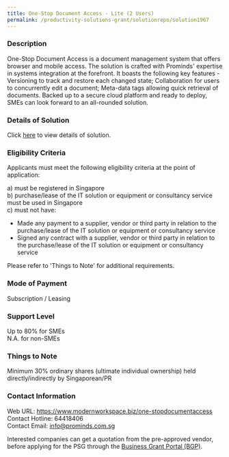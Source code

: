 ```yaml
---
title: One-Stop Document Access - Lite (2 Users)
permalink: /productivity-solutions-grant/solutionrepo/solution1967
---
```


### Description

One-Stop Document Access is a document management system that offers browser and mobile access. The solution is crafted with Prominds' expertise in systems integration at the forefront. It boasts the following key features - Versioning to track and restore each changed state; Collaboration for users to concurrently edit a document; Meta-data tags allowing quick retrieval of documents. Backed up to a secure cloud platform and ready to deploy, SMEs can look forward to an all-rounded solution.

### Details of Solution

Click <a href='https://www.gobusiness.gov.sg/images/psg/20200713_Desensitised_Annex_3_Part_1.pdf' target='_blank' rel='noopener'>here</a> to view details of solution.

### Eligibility Criteria

Applicants must meet the following eligibility criteria at the point of application:

a) must be registered in Singapore <br>
b) purchase/lease of the IT solution or equipment or consultancy service must be used in Singapore <br>
c) must not have:
- Made any payment to a supplier, vendor or third party in relation to the purchase/lease of the IT solution or equipment or consultancy service
- Signed any contract with a supplier, vendor or third party in relation to the purchase/lease of the IT solution or equipment or consultancy service

Please refer to 'Things to Note' for additional requirements.

### Mode of Payment
Subscription / Leasing

### Support Level
Up to 80% for SMEs <br>
N.A. for non-SMEs

### Things to Note
Minimum 30% ordinary shares (ultimate individual ownership) held directly/indirectly by Singaporean/PR

### Contact Information
Web URL: https://www.modernworkspace.biz/one-stopdocumentaccess<br>Contact Hotline: 64418406 <br>Contact Email: info@prominds.com.sg <br>

Interested companies can get a quotation from the pre-approved vendor, before applying for the PSG through the <a target='_blank' rel='noopener' href='https://www.businessgrants.gov.sg/'>Business Grant Portal (BGP)</a>.
